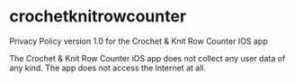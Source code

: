 # crochetknitrowcounter

Privacy Policy version 1.0 for the Crochet & Knit Row Counter IOS app

The Crochet & Knit Row Counter iOS app does not collect any user data of any kind. The app does not access the Internet at all.
